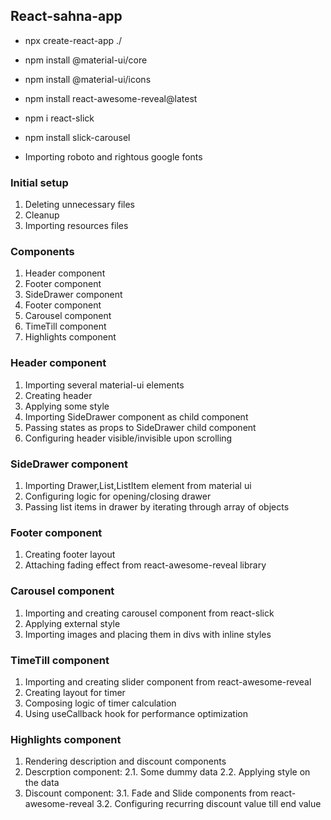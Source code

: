 ## React-sahna-app

- npx create-react-app ./
- npm install @material-ui/core
- npm install @material-ui/icons
- npm install react-awesome-reveal@latest
- npm i react-slick
- npm install slick-carousel

- Importing roboto and rightous google fonts

### Initial setup

1. Deleting unnecessary files
2. Cleanup
3. Importing resources files

### Components

1. Header component
2. Footer component
3. SideDrawer component
4. Footer component
5. Carousel component
6. TimeTill component
7. Highlights component

### Header component

1. Importing several material-ui elements
2. Creating header
3. Applying some style
4. Importing SideDrawer component as child component
5. Passing states as props to SideDrawer child component
6. Configuring header visible/invisible upon scrolling

### SideDrawer component

1. Importing Drawer,List,ListItem element from material ui
2. Configuring logic for opening/closing drawer
3. Passing list items in drawer by iterating through array of objects

### Footer component

1. Creating footer layout
2. Attaching fading effect from react-awesome-reveal library

### Carousel component

1. Importing and creating carousel component from react-slick
2. Applying external style
3. Importing images and placing them in divs with inline styles

### TimeTill component

1. Importing and creating slider component from react-awesome-reveal
2. Creating layout for timer
3. Composing logic of timer calculation
4. Using useCallback hook for performance optimization

### Highlights component

1. Rendering description and discount components
2. Descrption component:
   2.1. Some dummy data
   2.2. Applying style on the data
3. Discount component:
   3.1. Fade and Slide components from react-awesome-reveal
   3.2. Configuring recurring discount value till end value
